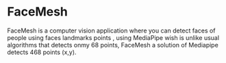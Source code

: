 # FaceMesh

FaceMesh is a computer vision application where you can detect faces of people using faces landmarks points , using MediaPipe wish is unlike usual algorithms that detects onmy 68 points, FaceMesh a solution of Mediapipe detects 468 points (x,y).
